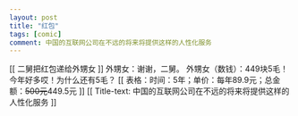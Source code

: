 ```yaml
---
layout: post
title: "红包"
tags: [comic]
comment: 中国的互联网公司在不远的将来将提供这样的人性化服务
---
```

[[ 二舅把红包递给外甥女 ]]
外甥女：谢谢，二舅。
外甥女（数钱）：449块5毛！今年好多哎！为什么还有5毛？
[[ 表格：时间：5年；单价：每年89.9元；总金额：<del>500元</del>449.5元 ]]
[[ Title-text: 中国的互联网公司在不远的将来将提供这样的人性化服务 ]]